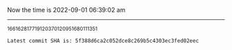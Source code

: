 Now the time is 2022-09-01 06:39:02 am

---

<small>166162817719120370120951680111351</small>

```txt
Latest commit SHA is: 5f388d6ca2c052dce8c269b5c4303ec3fed02eec
```
